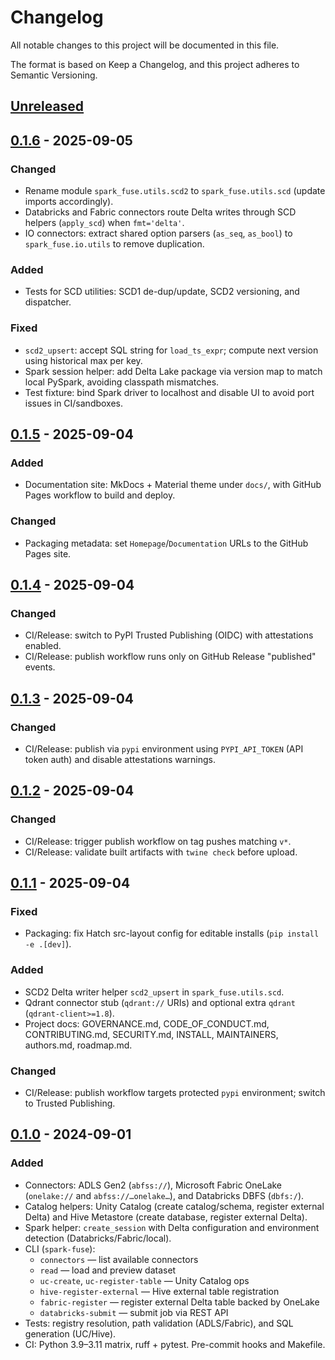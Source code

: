 # Changelog

All notable changes to this project will be documented in this file.

The format is based on Keep a Changelog, and this project adheres to Semantic Versioning.

## [Unreleased]

## [0.1.6] - 2025-09-05
### Changed
- Rename module `spark_fuse.utils.scd2` to `spark_fuse.utils.scd` (update imports accordingly).
- Databricks and Fabric connectors route Delta writes through SCD helpers (`apply_scd`) when `fmt='delta'`.
- IO connectors: extract shared option parsers (`as_seq`, `as_bool`) to `spark_fuse.io.utils` to remove duplication.

### Added
- Tests for SCD utilities: SCD1 de-dup/update, SCD2 versioning, and dispatcher.

### Fixed
- `scd2_upsert`: accept SQL string for `load_ts_expr`; compute next version using historical max per key.
- Spark session helper: add Delta Lake package via version map to match local PySpark, avoiding classpath mismatches.
- Test fixture: bind Spark driver to localhost and disable UI to avoid port issues in CI/sandboxes.

## [0.1.5] - 2025-09-04
### Added
- Documentation site: MkDocs + Material theme under `docs/`, with GitHub Pages workflow to build and deploy.

### Changed
- Packaging metadata: set `Homepage`/`Documentation` URLs to the GitHub Pages site.

## [0.1.4] - 2025-09-04
### Changed
- CI/Release: switch to PyPI Trusted Publishing (OIDC) with attestations enabled.
- CI/Release: publish workflow runs only on GitHub Release "published" events.

## [0.1.3] - 2025-09-04
### Changed
- CI/Release: publish via `pypi` environment using `PYPI_API_TOKEN` (API token auth) and disable attestations warnings.

## [0.1.2] - 2025-09-04
### Changed
- CI/Release: trigger publish workflow on tag pushes matching `v*`.
- CI/Release: validate built artifacts with `twine check` before upload.

## [0.1.1] - 2025-09-04
### Fixed
- Packaging: fix Hatch src-layout config for editable installs (`pip install -e .[dev]`).

### Added
- SCD2 Delta writer helper `scd2_upsert` in `spark_fuse.utils.scd`.
- Qdrant connector stub (`qdrant://` URIs) and optional extra `qdrant` (`qdrant-client>=1.8`).
- Project docs: GOVERNANCE.md, CODE_OF_CONDUCT.md, CONTRIBUTING.md, SECURITY.md, INSTALL, MAINTAINERS, authors.md, roadmap.md.

### Changed
- CI/Release: publish workflow targets protected `pypi` environment; switch to Trusted Publishing.

## [0.1.0] - 2024-09-01
### Added
- Connectors: ADLS Gen2 (`abfss://`), Microsoft Fabric OneLake (`onelake://` and `abfss://…onelake…`), and Databricks DBFS (`dbfs:/`).
- Catalog helpers: Unity Catalog (create catalog/schema, register external Delta) and Hive Metastore (create database, register external Delta).
- Spark helper: `create_session` with Delta configuration and environment detection (Databricks/Fabric/local).
- CLI (`spark-fuse`):
  - `connectors` — list available connectors
  - `read` — load and preview dataset
  - `uc-create`, `uc-register-table` — Unity Catalog ops
  - `hive-register-external` — Hive external table registration
  - `fabric-register` — register external Delta table backed by OneLake
  - `databricks-submit` — submit job via REST API
- Tests: registry resolution, path validation (ADLS/Fabric), and SQL generation (UC/Hive).
- CI: Python 3.9–3.11 matrix, ruff + pytest. Pre-commit hooks and Makefile.

[Unreleased]: https://github.com/kevinsames/spark-fuse/compare/v0.1.6...HEAD
[0.1.6]: https://github.com/kevinsames/spark-fuse/compare/v0.1.5...v0.1.6
[0.1.5]: https://github.com/kevinsames/spark-fuse/compare/v0.1.4...v0.1.5
[0.1.4]: https://github.com/kevinsames/spark-fuse/compare/v0.1.3...v0.1.4
[0.1.3]: https://github.com/kevinsames/spark-fuse/compare/v0.1.2...v0.1.3
[0.1.2]: https://github.com/kevinsames/spark-fuse/compare/v0.1.1...v0.1.2
[0.1.1]: https://github.com/kevinsames/spark-fuse/compare/v0.1.0...v0.1.1
[0.1.0]: https://github.com/kevinsames/spark-fuse/releases/tag/v0.1.0
